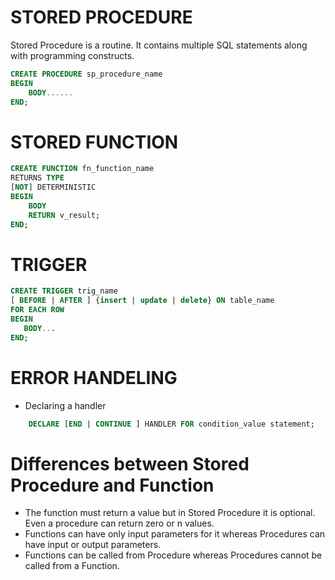 # STORED PROCEDURE
Stored Procedure is a routine. It contains multiple SQL statements along with programming constructs.

```SQL
CREATE PROCEDURE sp_procedure_name
BEGIN
	BODY......
END;
```
# STORED FUNCTION
```SQL
CREATE FUNCTION fn_function_name
RETURNS TYPE
[NOT] DETERMINISTIC
BEGIN
	BODY
	RETURN v_result;
END;
```
# TRIGGER
```SQL
CREATE TRIGGER trig_name
[ BEFORE | AFTER ] {insert | update | delete} ON table_name
FOR EACH ROW
BEGIN
   BODY...
END;
```
# ERROR HANDELING

* Declaring a handler
```SQL
	DECLARE [END | CONTINUE ] HANDLER FOR condition_value statement;
```

# Differences between Stored Procedure and Function

* The function must return a value but in Stored Procedure it is optional. Even a procedure can return zero or n values.
* Functions can have only input parameters for it whereas Procedures can have input or output parameters.
* Functions can be called from Procedure whereas Procedures cannot be called from a Function.
